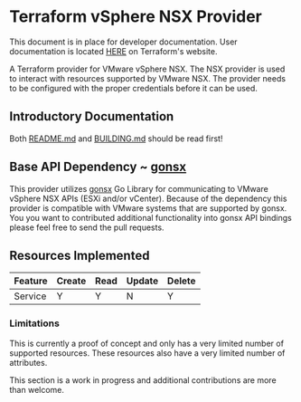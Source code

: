# Terraform vSphere NSX Provider

This document is in place for developer documentation.  User documentation is located [HERE](https://www.terraform.io/docs/providers/nsx/) on Terraform's website.

A Terraform provider for VMware vSphere NSX.  The NSX provider is used to interact with resources supported by VMware NSX.
The provider needs to be configured with the proper credentials before it can be used.

## Introductory Documentation

Both [README.md](../../../README.md) and [BUILDING.md](../../../BUILDING.md) should be read first!

## Base API Dependency ~ [gonsx](https://github.com/sky-uk/gonsx)

This provider utilizes [gonsx](https://github.com/sky-uk/gonsx) Go Library for communicating to  VMware vSphere NSX APIs (ESXi and/or vCenter).
Because of the dependency this provider is compatible with VMware systems that are supported by gonsx. You you want to contributed additional functionality into gonsx API bindings
please feel free to send the pull requests.


## Resources Implemented
| Feature                 | Create | Read  | Update  | Delete |
|-------------------------|--------|-------|---------|--------|
| Service                 |   Y    |   Y   |    N    |   Y    |


### Limitations

This is currently a proof of concept and only has a very limited number of
supported resources.  These resources also have a very limited number
of attributes.

This section is a work in progress and additional contributions are more than welcome.



